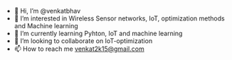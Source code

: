 - 👋 Hi, I’m @venkatbhav
- 👀 I’m interested in Wireless Sensor networks, IoT, optimization methods and Machine learning
- 🌱 I’m currently learning Pyhton, IoT and machine learning
- 💞️ I’m looking to collaborate on IoT-optimization 
- 📫 How to reach me venkat2k15@gmail.com

<!---
venkatbhav/venkatbhav is a ✨ special ✨ repository because its `README.md` (this file) appears on your GitHub profile.
You can click the Preview link to take a look at your changes.
--->
